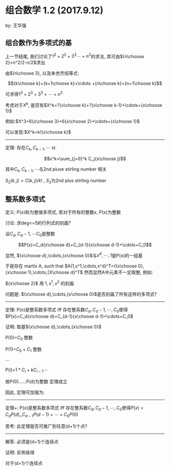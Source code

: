 # 组合数学 1.2 (2017.9.12)

by: 王华强

## 组合数作为多项式的基

上一节结尾, 我们讨论了$1^2+2^2+3^3\cdots +n^2$的求法, 其可由${n\choose 2}=n^2/2-n/2$求出

由${n\choose 3}, 以及朱世杰恒等式:

$${k\choose k}+{k+1\choose k}+\cdots +{n\choose k}={n+1\choose k}$$

可求得$1^3+2^3+3^3+\cdots+n^3$

考虑对于$X^k$, 是否有$X^k=?{x\choose k}+?{x\choose k-1}+\cdots+{x\choose 1}$

例如:$X^3=6{x\choose 3}+6{x\choose 2}+\cdots+{x\choose 1}$

可以发现:$X^k=k!{x\choose k}$

***

定理: 存在$C_k,C_{k-1},\cdots$ st.

$$x^k=\sum_{j=0}^k C_j{x\choose j}$$

其中$C_k,C_{k-1},\cdots$与2nd pluse stirling number 相关

$S_2(k,j)=C(k,j)/k!$ , $S_2$为2nd plus stirling number

## 整系数多项式

定义: P(x)称为整值多项式, 若对于所有的整数x, P(x)为整数

讨论: 求deg<=5的行列式的刻画?

设$C_d,C_d-1,\cdots C_0$是整数

$$P(x)=C_d{x\choose d}+C_{d-1}{x\choose d-1}+\cdots+C_0$$

显然, ${x\choose d},\cdots,{x\choose 0}$与$x^d,\cdots,1$是P(x)的一组基

于是存在 martix A, such that $A(1,x^1,\cdots,x^d)^T=({x\choose 0},{x\choose 1},\cdots,{X\choose d}^T$ 然而显然A中元素不一定取整, 例如: 

${x\choose 2}$ 用 $1,x^1,x^2$ 的刻画

问题是: ${x\choose d},\cdots,{x\choose 0}$是否刻画了所有这样的多项式?


***

定理: P(x)是整系数多项式 iff 存在整系数$C_d,C_d-1,\cdots,C_0$使得$P(x)=C_d{x\choose d}+C_{d-1}{x\choose d-1}+\cdots+C_0$

证明: 取基${x\choose d},\cdots,{x\choose 0}$

P(0)=$C_0$ 整数

P(1)=$C_0+C_1$ 整数

$\cdots$

P(i)=$1*C_i+kC_{i-1}\cdots$

故P(0)......P(d)为整数 定理成立

因此, 定理可加强为:

***

定理+: P(x)是整系数多项式 iff 存在整系数$C_d,C_d-1,\cdots,C_0$使得$P(x)=C_dP(d)_+C_{d-1}P(d-1)+\cdots+C_0P(0)$

思考: 此定理是否可推广到任意(d+1)个点?

***

解答: 必须是(d+1)个连续点

证明: 反例易得

对于(d+1)个连续点